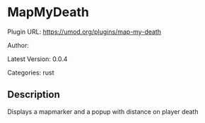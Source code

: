 # MapMyDeath

Plugin URL: https://umod.org/plugins/map-my-death

Author: 

Latest Version: 0.0.4

Categories: rust

## Description

Displays a mapmarker and a popup with distance on player death
